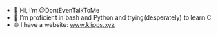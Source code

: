 - 👋 Hi, I’m @DontEvenTalkToMe
- 🌱 I’m proficient in bash and Python and trying(desperately) to learn C
- 🌐 I have a website: www.klipps.xyz 
